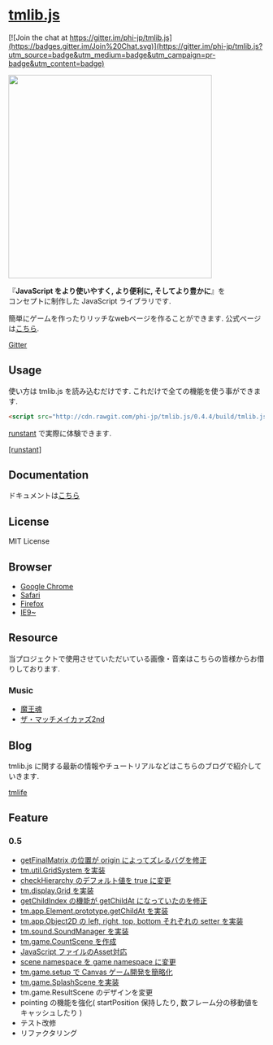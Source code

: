 # [tmlib.js](http://phi-jp.github.com/tmlib.js)

[![Join the chat at https://gitter.im/phi-jp/tmlib.js](https://badges.gitter.im/Join%20Chat.svg)](https://gitter.im/phi-jp/tmlib.js?utm_source=badge&utm_medium=badge&utm_campaign=pr-badge&utm_content=badge)

<img src="https://qiita-image-store.s3.amazonaws.com/0/7756/7aa8af56-c678-0146-d101-3064923f95b9.png" width=400 style="text-align: center;">

『**JavaScript をより使いやすく, より便利に, そしてより豊かに**』を  
コンセプトに制作した JavaScript ライブラリです.

簡単にゲームを作ったりリッチなwebページを作ることができます.
公式ページは[こちら](http://phi-jp.github.io/tmlib.js/).


[Gitter](https://gitter.im/phi-jp/tmlib.js#)

## Usage

使い方は tmlib.js を読み込むだけです.
これだけで全ての機能を使う事ができます.

```html
<script src="http://cdn.rawgit.com/phi-jp/tmlib.js/0.4.4/build/tmlib.js"></script>
```


[runstant](http://qiita.com/phi/items/e7fe30156c43a7690c1a) で実際に体験できます.

[[runstant]](http://goo.gl/B2JcWF)


## Documentation
ドキュメントは[こちら](http://phi-jp.github.io/tmlib.js/docs/index.html)


## License

MIT License


## Browser

- [Google Chrome](http://www.google.co.jp/chrome/intl/ja/landing_ch.html)
- [Safari](http://www.apple.com/jp/safari/)
- [Firefox](http://mozilla.jp/firefox/)
- [IE9~](#)


## Resource
当プロジェクトで使用させていただいている画像・音楽はこちらの皆様からお借りしております.

### Music
- [魔王魂](http://maoudamashii.jokersounds.com/)
- [ザ・マッチメイカァズ2nd](http://osabisi.sakura.ne.jp/m2/)

## Blog

tmlib.js に関する最新の情報やチュートリアルなどはこちらのブログで紹介していきます.

[tmlife](http://tmlife.io)

## Feature

### 0.5

- [getFinalMatrix の位置が origin によってズレるバグを修正](https://github.com/phi-jp/tmlib.js/pull/143)
- [tm.util.GridSystem を実装](https://github.com/phi-jp/tmlib.js/commit/04f26429391834b948ecf1b55e8b2d95e3d2ed2a)
- [checkHierarchy のデフォルト値を true に変更](https://github.com/phi-jp/tmlib.js/commit/1ea9499b5ef037d5cec8ed2c8b7ccbc2ea61080c)
- [tm.display.Grid を実装](https://github.com/phi-jp/tmlib.js/commit/90c1b986941df3adfba0847184c841dc883dc134)
- [getChildIndex の機能が getChildAt になっていたのを修正](https://github.com/phi-jp/tmlib.js/commit/103ba47c7631d162f7a79b4c213d7830f00389f1)
- [tm.app.Element.prototype.getChildAt を実装](https://github.com/phi-jp/tmlib.js/commit/103ba47c7631d162f7a79b4c213d7830f00389f1)
- [tm.app.Object2D の left, right, top, bottom それぞれの setter を実装](https://github.com/phi-jp/tmlib.js/commit/a0ca57c3866663794a8aad451f94120dbaaef3a5)
- [tm.sound.SoundManager を実装](https://github.com/phi-jp/tmlib.js/pull/147)
- [tm.game.CountScene を作成](https://github.com/phi-jp/tmlib.js/pull/148)
- [JavaScript ファイルのAsset対応](https://github.com/phi-jp/tmlib.js/issues/146)
- [scene namespace を game namespace に変更](https://github.com/phi-jp/tmlib.js/pull/151)
- [tm.game.setup で Canvas ゲーム開発を簡略化](https://github.com/phi-jp/tmlib.js/pull/152)
- [tm.game.SplashScene を実装](https://github.com/phi-jp/tmlib.js/pull/153)
- tm.game.ResultScene のデザインを変更
- pointing の機能を強化( startPosition 保持したり, 数フレーム分の移動値をキャッシュしたり )
- テスト改修
- リファクタリング



